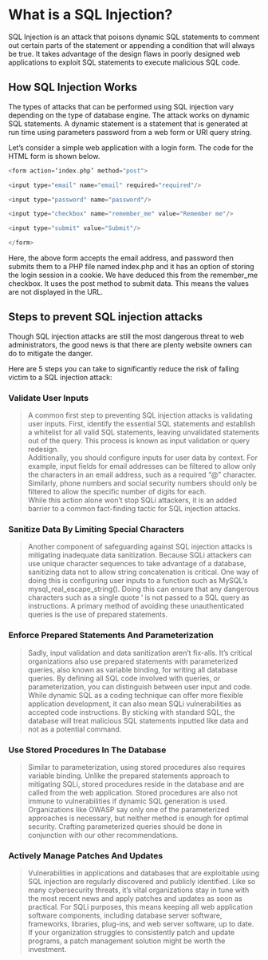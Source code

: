 # What is a SQL Injection?

SQL Injection is an attack that poisons dynamic SQL statements to comment out certain parts of the statement or appending a condition that will always be true. It takes advantage of the design flaws in poorly designed web applications to exploit SQL statements to execute malicious SQL code.

## How SQL Injection Works

The types of attacks that can be performed using SQL injection vary depending on the type of database engine. The attack works on dynamic SQL statements. A dynamic statement is a statement that is generated at run time using parameters password from a web form or URI query string.

Let’s consider a simple web application with a login form. The code for the HTML form is shown below.

```php
<form action=‘index.php’ method="post">

<input type="email" name="email" required="required"/>

<input type="password" name="password"/>

<input type="checkbox" name="remember_me" value="Remember me"/>

<input type="submit" value="Submit"/>

</form>
```

Here, the above form accepts the email address, and password then submits them to a PHP file named index.php and it has an option of storing the login session in a cookie. We have deduced this from the remember_me checkbox. It uses the post method to submit data. This means the values are not displayed in the URL.


## Steps to prevent SQL injection attacks
Though SQL injection attacks are still the most dangerous threat to web administrators, the good news is that there are plenty website owners can do to mitigate the danger.  

Here are 5 steps you can take to significantly reduce the risk of falling victim to a SQL injection attack:

### Validate User Inputs
> A common first step to preventing SQL injection attacks is validating user inputs. First, identify the essential SQL statements and establish a whitelist for all valid SQL statements, leaving unvalidated statements out of the query. This process is known as input validation or query redesign.  
Additionally, you should configure inputs for user data by context. For example, input fields for email addresses can be filtered to allow only the characters in an email address, such as a required “@” character. Similarly, phone numbers and social security numbers should only be filtered to allow the specific number of digits for each.  
While this action alone won’t stop SQLi attackers, it is an added barrier to a common fact-finding tactic for SQL injection attacks. 

### Sanitize Data By Limiting Special Characters
> Another component of safeguarding against SQL injection attacks is mitigating inadequate data sanitization. Because SQLi attackers can use unique character sequences to take advantage of a database, sanitizing data not to allow string concatenation is critical. 
One way of doing this is configuring user inputs to a function such as MySQL’s mysql_real_escape_string(). Doing this can ensure that any dangerous characters such as a single quote ‘ is not passed to a SQL query as instructions. A primary method of avoiding these unauthenticated queries is the use of prepared statements. 

### Enforce Prepared Statements And Parameterization
> Sadly, input validation and data sanitization aren’t fix-alls. It’s critical organizations also use prepared statements with parameterized queries, also known as variable binding, for writing all database queries. By defining all SQL code involved with queries, or parameterization, you can distinguish between user input and code.  
While dynamic SQL as a coding technique can offer more flexible application development, it can also mean SQLi vulnerabilities as accepted code instructions. By sticking with standard SQL, the database will treat malicious SQL statements inputted like data and not as a potential command.  

### Use Stored Procedures In The Database
> Similar to parameterization, using stored procedures also requires variable binding. Unlike the prepared statements approach to mitigating SQLi, stored procedures reside in the database and are called from the web application. Stored procedures are also not immune to vulnerabilities if dynamic SQL generation is used.  
Organizations like OWASP say only one of the parameterized approaches is necessary, but neither method is enough for optimal security. Crafting parameterized queries should be done in conjunction with our other recommendations. 

### Actively Manage Patches And Updates
> Vulnerabilities in applications and databases that are exploitable using SQL injection are regularly discovered and publicly identified. Like so many cybersecurity threats, it’s vital organizations stay in tune with the most recent news and apply patches and updates as soon as practical. For SQLi purposes, this means keeping all web application software components, including database server software, frameworks, libraries, plug-ins, and web server software, up to date. 
If your organization struggles to consistently patch and update programs, a patch management solution might be worth the investment. 
